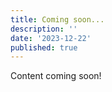 ```yaml
---
title: Coming soon...
description: ''
date: '2023-12-22'
published: true
---
```


Content coming soon!

